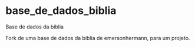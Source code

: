 # base_de_dados_biblia
Base de dados da bíblia

Fork de uma base de dados da bíblia de emersonhermann, para um projeto.
